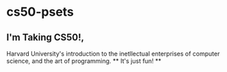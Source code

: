 # cs50-psets
## I'm Taking CS50!,
Harvard University's introduction to the inetllectual enterprises of computer science, and the art of programming.
** It's just fun! ** 
